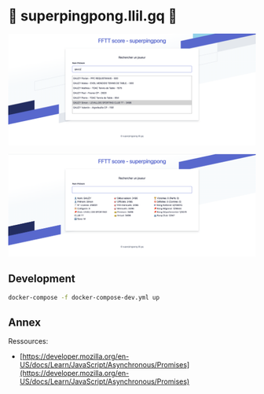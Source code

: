 # 🏓 superpingpong.llil.gq 🏓

![](./documentation/images/frontend-1.png)

![](./documentation/images/frontend-2.png)

## Development

```bash
docker-compose -f docker-compose-dev.yml up
```

## Annex

Ressources:
- [https://developer.mozilla.org/en-US/docs/Learn/JavaScript/Asynchronous/Promises](https://developer.mozilla.org/en-US/docs/Learn/JavaScript/Asynchronous/Promises)